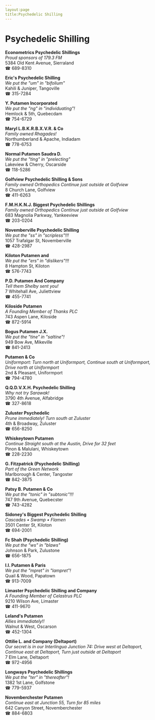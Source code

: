 ```yaml
---
layout:page
title:Psychedelic Shilling
---
```

# Psychedelic Shilling

**Econometrics Psychedelic Shillings**  
_Proud sponsors of 179.3 FM_  
5384 Old Kent Avenue, Sierraland  
☎ 689-8310



**Eric's Psychedelic Shilling**  
_We put the "um" in "bifolium"_  
Kahili & Juniper, Tangoville  
☎ 315-7284



**Y. Putamen Incorporated**  
_We put the "ng" in "individuating"!_  
Hemlock & 5th, Quebecdam  
☎ 754-6729



**Maryl L.B.K.R.B.X.V.R. & Co**  
_Family owned Rhagades!_  
Northumberland & Apache, Indiadam  
☎ 778-6753



**Normal Putamen Saudra D.**  
_We put the "ting" in "prelecting"_  
Lakeview & Cherry, Oscarside  
☎ 118-5286



**Golfview Psychedelic Shilling & Sons**  
_Family owned Orthopedics 
Continue just outside at Golfview_  
8 Church Lane, Golfview  
☎ 411-6263



**F.M.H.K.N.J. Biggest Psychedelic Shillings**  
_Family owned Orthopedics 
Continue just outside at Golfview_  
683 Magnolia Parkway, Yankeeview  
☎ 203-0204



**Novemberville Psychedelic Shilling**  
_We put the "ss" in "scripless"!!!_  
1057 Trafalgar St, Novemberville  
☎ 428-2987



**Kiloton Putamen and**  
_We put the "ers" in "dislikers"!!!_  
8 Hampton St, Kiloton  
☎ 576-7743



**P.D. Putamen And Company**  
_Tell them Shelby sent you!_  
7 Whitehall Ave, Juliettview  
☎ 455-7741



**Kiloside Putamen**  
_A Founding Member of Thanks PLC_  
743 Aspen Lane, Kiloside  
☎ 872-5914



**Bogus Putamen J.X.**  
_We put the "tine" in "saltine"!_  
949 Bow Ave, Mikeville  
☎ 841-2413



**Putamen & Co**  
_Uniformport: Turn north at Uniformport, Continue south at Uniformport, Drive north at Uniformport_  
2nd & Pleasant, Uniformport  
☎ 794-4780



**Q.Q.D.V.X.H. Psychedelic Shilling**  
_Why not try Sarawak!_  
3790 4th Avenue, Alfabridge  
☎ 327-8618



**Zuluster Psychedelic**  
_Prune immediately! 
Turn south at Zuluster_  
4th & Broadway, Zuluster  
☎ 656-8250



**Whiskeytown Putamen**  
_Continue Straight south at the Austin, Drive for 32 feet_  
Pinon & Malulani, Whiskeytown  
☎ 228-2230



**G. Fitzpatrick (Psychedelic Shilling)**  
_Part of the Green Network_  
Marlborough & Center, Tangoster  
☎ 842-3875



**Patsy B. Putamen & Co**  
_We put the "tonic" in "subtonic"!!!_  
747 9th Avenue, Quebecster  
☎ 743-4282



**Sidoney's Biggest Psychedelic Shilling**  
_Cascades • Swamp • Flamen_  
3501 Center St, Kiloton  
☎ 694-2001



**Fc Shah (Psychedelic Shilling)**  
_We put the "ws" in "blaws"_  
Johnson & Park, Zulustone  
☎ 656-1875



**I.I. Putamen & Paris**  
_We put the "mpret" in "lampret"!_  
Quail & Wood, Papatown  
☎ 913-7009



**Limaster Psychedelic Shilling and Company**  
_A Founding Member of Celastrus PLC_  
9210 Wilson Ave, Limaster  
☎ 411-9670



**Leland's Putamen**  
_Allies immediately!!_  
Walnut & West, Oscarson  
☎ 452-1304



**Ottilie L. and Company (Deltaport)**  
_Our secret is in our Interlingua 
Junction 74: Drive west at Deltaport, Continue east at Deltaport, Turn just outside at Deltaport_  
7 Elm Lane, Deltaport  
☎ 972-4956



**Longways Psychedelic Shillings**  
_We put the "ter" in "thereafter"!_  
1382 1st Lane, Golfstone  
☎ 779-5937



**Novemberchester Putamen**  
_Continue east at Junction 55, Turn for 85 miles_  
642 Canyon Street, Novemberchester  
☎ 884-6803



